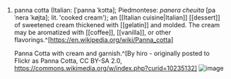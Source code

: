 1. panna cotta (Italian: [ˈpanna ˈkɔtta]; Piedmontese: *panera cheuita* [paˈnera ˈkøjta]; lit. 'cooked cream'); an [[Italian cuisine|Italian]] [[dessert]] of sweetened cream thickened with [[gelatin]] and molded. The cream may be aromatized with [[coffee]], [[vanilla]], or other flavorings.^[https://en.wikipedia.org/wiki/Panna_cotta]
   
   Panna Cotta with cream and garnish.^[By hiro - originally posted to Flickr as Panna Cotta, CC BY-SA 2.0, https://commons.wikimedia.org/w/index.php?curid=10235132]
   ![image](https://upload.wikimedia.org/wikipedia/commons/8/80/Panna_Cotta_with_cream_and_garnish.jpg)
